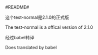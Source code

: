 #README#

这个test-normal是2.1.0的正式版

The test-normal is a offical version of 2.1.0



经过babel转译

Does translated by babel